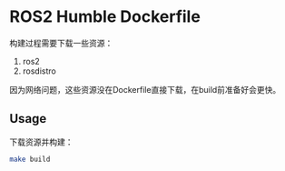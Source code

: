 # ROS2 Humble Dockerfile


构建过程需要下载一些资源：

1. ros2
2. rosdistro

因为网络问题，这些资源没在Dockerfile直接下载，在build前准备好会更快。

## Usage

下载资源并构建：

```Bash
make build
```
